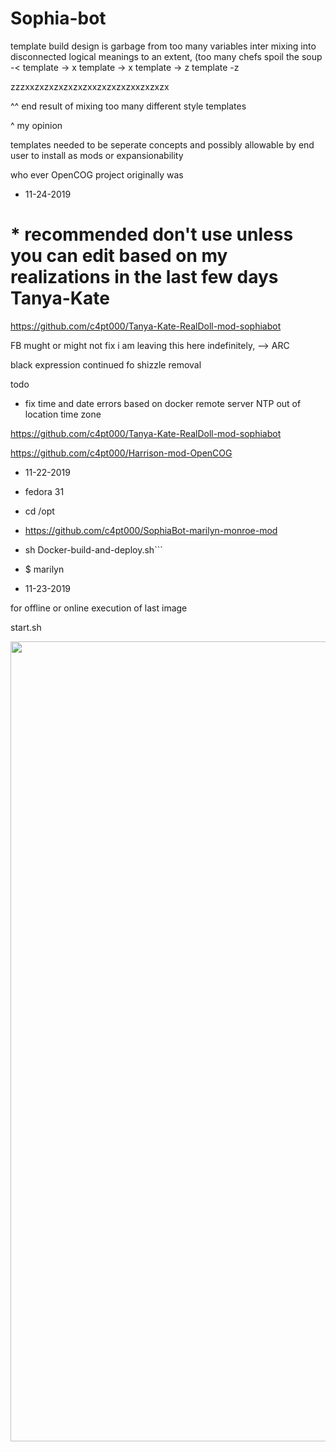 # Sophia-bot

template build design is garbage from too many variables inter mixing into disconnected logical meanings to an extent,
(too many chefs spoil the soup -< 
template -> x template -> x template -> z template -z

zzzxxzxzxzxzxzxzxxzxzxzxzxxzxzxzx

^^ end result of mixing too many different style templates

^
my opinion

templates needed to be seperate concepts and possibly allowable by end user to install as mods or expansionability


who ever OpenCOG project originally was 



* 11-24-2019
# * recommended don't use unless you can edit based on my realizations in the last few days Tanya-Kate 
https://github.com/c4pt000/Tanya-Kate-RealDoll-mod-sophiabot


FB mught or might not fix i am leaving this here indefinitely, --> ARC


black expression continued fo shizzle removal


todo
* fix time and date errors based on docker remote server NTP out of location time zone

https://github.com/c4pt000/Tanya-Kate-RealDoll-mod-sophiabot

https://github.com/c4pt000/Harrison-mod-OpenCOG

* 11-22-2019
* fedora 31



* cd /opt
* https://github.com/c4pt000/SophiaBot-marilyn-monroe-mod
* sh Docker-build-and-deploy.sh```
* $ marilyn
* 11-23-2019

for offline or online execution of last image

start.sh

<p align="center"><img src="https://i.imgur.com/hDqUq1m.png " width="1280"></p>
